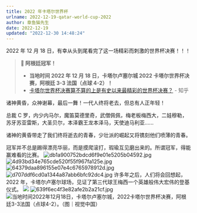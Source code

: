 ```yaml
---
title: 2022 年卡塔尔世界杯
urlname: 2022-12-19-qatar-world-cup-2022
author: 章鱼猫先生
date: 2022-12-19
updated: "2022-12-30 14:48:24"
---
```


2022 年 12 月 18 日，有幸从头到尾看完了这一场精彩而刺激的世界杯决赛！！！

> **📢 阿根廷冠军！**
>
> - **当地时间 2022 年 12 月 18 日，卡塔尔卢塞尔城 2022 卡塔尔世界杯决赛，阿根廷 3-3 法国（点球 4-2）！**
> - [卡塔尔世界杯决赛算不算的上是有史以来最精彩的世界杯决赛？](https://www.zhihu.com/question/573022232) - 知乎

诸神黄昏，众神谢幕，最后一舞！一代人终将老去，但总有人正年轻！

总裁 C 罗，内少内马尔，魔笛莫德里奇，武僧佩佩，梅老板梅西大，二娃穆勒，苏牙苏亚雷斯，大圣贝尔，本泽霸王龙本泽马，天使迪马利亚......

诸神的黄昏带走了我们终将逝去的青春，少壮派的崛起又将镌刻他们喷薄的青春。

冠军并不总是踢得漂亮华丽，而是摸爬滚打，瑕瑜互见磨出来的。所谓冠军，得能赢难看的比赛。
![db1a900752bdcd6f9e01e5205b04592.jpg](https://shub.weiyan.tech/yuque/elog-notebook-img/FkIaltEbQhb2b7VfLeU5zACnb7V3.jpeg) ![4d93bd34e765cde520f55f967fa125e.jpg](https://shub.weiyan.tech/yuque/elog-notebook-img/FgZDzx8D139g-zIBiyqQRiZbeoTP.jpeg) ![64379daa896155e07e4c6765978912d.jpg](https://shub.weiyan.tech/yuque/elog-notebook-img/FsLzXEtELxz2ZWRztvfXW7Cp0wc5.jpeg) ![d707ddf6cd0a1344a87abb6bfc92dc4.jpg](https://shub.weiyan.tech/yuque/elog-notebook-img/FnhvPBlAAJ8Ugpgnng_qigd2hY90.jpeg)
许多年之后，人们将会回想起，2022 年，卡塔尔卢塞尔球场，见证了第三代球王梅西一个英雄般伟大宏伟的登基仪式。
![](https://shub.weiyan.tech/yuque/elog-notebook-img/FnOmHGipGvbSj2W8T5888fOvKj4H.jpeg)
![639f6ec4f3e82afe2b2a21cf.jpg](https://shub.weiyan.tech/yuque/elog-notebook-img/FgpnSQ6T-y3a1H2pzo7GkfT0PnU6.jpeg)
![当地时间2022年12月18日，卡塔尔卢塞尔城，2022卡塔尔世界杯决赛，阿根廷3-3法国（点球4-2）。（图｜视觉中国）](https://shub.weiyan.tech/yuque/elog-notebook-img/FpBazmmmMeqI0jI_GLYIfZrbinU6.jpeg "当地时间2022年12月18日，卡塔尔卢塞尔城，2022卡塔尔世界杯决赛，阿根廷3-3法国（点球4-2）。（图｜视觉中国）")
